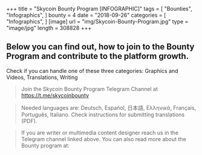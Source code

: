 +++
title = "Skycoin Bounty Program [INFOGRAPHIC]"
tags = [
    "Bounties",
    "Infographics",
]
bounty = 4
date = "2018-09-26"
categories = [
    "Infographics",
]
[image]
    url = "img/Skycoin-Bounty-Program.jpg"
    type = "image/jpg"
    length = 308828
+++

## Below you can find out, how to join to the Bounty Program and contribute to the platform growth.

Check if you can handle one of these three categories: Graphics and Videos, Translations, Writing

> Join the Skycoin Bounty Program Telegram Channel at https://t.me/skycoinbounty

> Needed languages are: Deutsch, Español, 日本語, Ελληνικά, Français, Português, Italiano. Check instructions for submitting translations (PDF).

> If you are writer or multimedia content designer reach us in the Telegram channel linked above. You can also read more about the Bounty program at:
